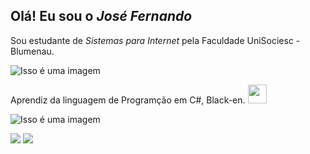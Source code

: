 ## Olá! Eu sou o *José Fernando* 

Sou estudante de _Sistemas para Internet_ pela Faculdade UniSociesc - Blumenau. 




![Isso é uma imagem](https://media.giphy.com/media/3oEdv1vkhqxcynkB5C/giphy.gif)

Aprendiz da linguagem de Programção em C#, Black-en. <img height="30em" src="https://cdn.jsdelivr.net/gh/devicons/devicon/icons/csharp/csharp-original.svg" />

![Isso é uma imagem](https://media.giphy.com/media/eGlWh8b2oDeSuFjGM6/giphy.gif) 

  




  <div>
  <a href= "silvajffernando@gmail.com"><img src="https://img.shields.io/badge/Gmail-D14836?style=for-the-badge&logo=gmail&logoColor=white" target-"_blank"></a>
  <a href= "https://www.linkedin.com/in/jos%C3%A9fernando/" target-"_blank"><img src="https://img.shields.io/badge/LinkedIn-0077B5?style=for-the-badge&logo=linkedin&logoColor=white" target-"_blank" target-"_blank"></a>


</div>
